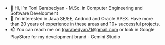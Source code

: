 - 👋 Hi, I’m Toni Garabedyan - M.Sc. in Computer Engineering and Software Development
- 👀 I’m interested in Java SE/EE, Android and Oracle APEX. Have more than 20 years of experience in these areas and 10+ successful projects.
- 📫 You can reach me on tgarabedyan71@gmail.com or look in Google PlayStore for my development brand - Gemini Studio 

<!---
tgarabedyan/tgarabedyan is a ✨ special ✨ repository because its `README.md` (this file) appears on your GitHub profile.
You can click the Preview link to take a look at your changes.
--->
